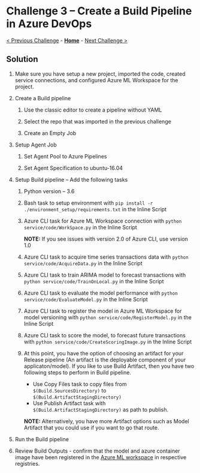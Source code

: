 # Challenge 3 – Create a Build Pipeline in Azure DevOps

[< Previous Challenge](./02-UnitTesting.md) - **[Home](./README.md)** - [Next Challenge >](./04-ReleasePipeline.md)

## Solution

1.  Make sure you have setup a new project, imported the code, created service connections, and configured Azure ML Workspace for the project.

2.  Create a Build pipeline

    1.  Use the classic editor to create a pipeline without YAML

    2.  Select the repo that was imported in the previous challenge

    3.  Create an Empty Job

3.  Setup Agent Job

    1.  Set Agent Pool to Azure Pipelines

    2.  Set Agent Specification to ubuntu-16.04

4.  Setup Build pipeline – Add the following tasks

    1.  Python version – 3.6

    2.  Bash task to setup environment with `pip install -r ./environment_setup/requirements.txt` in the Inline Script

    3.  Azure CLI task for Azure ML Workspace connection with `python service/code/WorkSpace.py` in the Inline Script
        
        **NOTE:** If you see issues with version 2.0 of Azure CLI, use version 1.0

    4.  Azure CLI task to acquire time series transactions data with `python service/code/AcquireData.py` in the Inline Script

    5.  Azure CLI task to train ARIMA model to forecast transactions with `python service/code/TrainOnLocal.py` in the Inline Script

    6.  Azure CLI task to evaluate the model performance with `python service/code/EvaluateModel.py` in the Inline Script

    7.  Azure CLI task to register the model in Azure ML Workspace for model versioning with `python service/code/RegisterModel.py` in the Inline Script

    8.  Azure CLI task to score the model, to forecast future transactions with `python service/code/CreateScoringImage.py` in the Inline Script
        
    9.  At this point, you have the option of choosing an artifact for your Release pipeline (An artifact is the deployable component of your applicaton/model). If you like to use Build Artifact, then you have two following steps to perform in Build pipeline. 
        - Use Copy Files task to copy files from `$(Build.SourcesDirectory)` to `$(Build.ArtifactStagingDirectory)`
        - Use Publish Artifact task with `$(Build.ArtifactStagingDirectory)` as path to publish. 
        
        **NOTE:** Alternatively, you have more Artifact options such as Model Artifact that you could use if you want to go that route.

5.  Run the Build pipeline

6.  Review Build Outputs - confirm that the model and azure container image have been registered in the [Azure ML workspace](https://ml.azure.com/) in respective registries.
